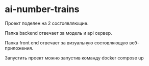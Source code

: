 # ai-number-trains

Проект поделен на 2 состоявляющие.

Папка backend отвечает за модель и api сервер.

Папка front end отвечает за визуальную состовляющую веб-приложения.

Запустить проект можно запустив команду docker compose up
